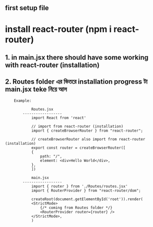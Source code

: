## first setup file
# install react-router (npm i react-router)

## 1. in main.jsx there should have some working with react-router (installation)

## 2. Routes folder এর ভিতরে installation progress টা main.jsx teke নিয়ে আস

        Example: 

                Routes.jsx 
            ------------------
                import React from 'react'

                // import from react-router (installation)
                import { createBrowserRouter } from "react-router";

                // createBrowserRouter also import from react-router (installation)
                export const router = createBrowserRouter([
                {
                    path: "/",
                    element: <div>Hello World</div>,
                },
                ])

                main.jsx
            ------------------
                import { router } from './Routes/routes.jsx'
                import { RouterProvider } from "react-router/dom";

                createRoot(document.getElementById('root')).render(
                <StrictMode>
                    {/* coming from Routes folder */}
                    <RouterProvider router={router} />
                </StrictMode>,
                )